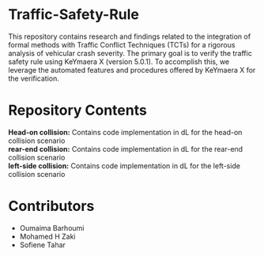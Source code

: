 # Traffic-Safety-Rule

This repository contains research and findings related to the integration of formal methods with Traffic Conflict Techniques (TCTs) for a rigorous analysis of vehicular crash severity. The primary goal is to verify the traffic safety rule using KeYmaera X (version 5.0.1). To accomplish this, we leverage the automated features and procedures offered by KeYmaera X for the verification.

# Repository Contents
**Head-on collision:** Contains code implementation in dL for the head-on collision scenario      
**rear-end collision:** Contains code implementation in dL for the rear-end collision scenario       
**left-side collision:** Contains code implementation in dL for the left-side collision scenario

# Contributors
- Oumaima Barhoumi
- Mohamed H Zaki
- Sofiene Tahar

